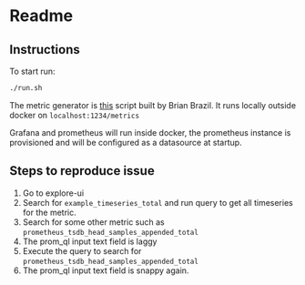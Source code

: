 # Readme

## Instructions

To start run: 
```sh
./run.sh
```

The metric generator is [this](https://github.com/brian-brazil/benchmarks/blob/master/expose_many_metrics.go) script built by Brian Brazil. It runs locally outside docker on  `localhost:1234/metrics`

Grafana and prometheus will run inside docker, the prometheus instance is provisioned and will be configured as a datasource at startup. 

## Steps to reproduce issue

1. Go to explore-ui
2. Search for `example_timeseries_total` and run query to get all timeseries for the metric.
3. Search for some other metric such as `prometheus_tsdb_head_samples_appended_total`
4. The prom_ql input text field is laggy
5. Execute the query to search for `prometheus_tsdb_head_samples_appended_total`
6. The prom_ql input text field is snappy again.